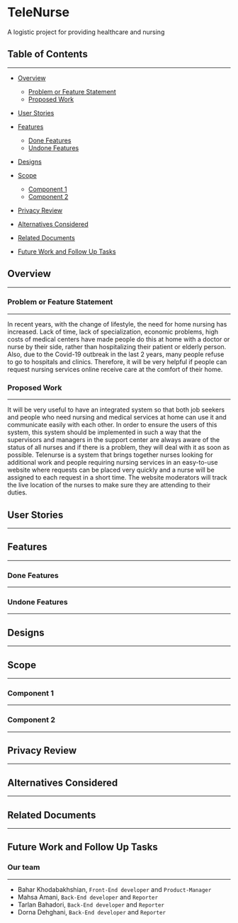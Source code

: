 # TeleNurse

A logistic project for providing healthcare and nursing


## Table of Contents

---

-  [Overview](#overview)

    - [Problem or Feature Statement](#problem-or-feature-statement)
    - [Proposed Work](#proposed-work)
- [User Stories](#user-stories)
- [Features](#features)
    - [Done Features](#done-features)
    - [Undone Features](#undone-features)
- [Designs](#designs)
- [Scope](#scope)
    - [Component 1](#component-1)
    - [Component 2](#component-2)
- [Privacy Review](#privacy-review)
- [Alternatives Considered](#alternatives-considered)
- [Related Documents](#related-documents)
- [Future Work and Follow Up Tasks](#future-work-and-follow-up-tasks)


## Overview

---

### Problem or Feature Statement
---

In recent years, with the change of lifestyle, the need for home nursing has increased. Lack of time, lack of specialization, economic problems, high costs of medical centers have made people do this at home with a doctor or nurse by their side, rather than hospitalizing their patient or elderly person. Also, due to the Covid-19 outbreak in the last 2 years, many people refuse to go to hospitals and clinics. Therefore, it will be very helpful if people can request nursing services online receive care at the comfort of their home.

### Proposed Work
---

It will be very useful to have an integrated system so that both job seekers and people who need nursing and medical services at home can use it and communicate easily with each other. In order to ensure the users of this system, this system should be implemented in such a way that the supervisors and managers in the support center are always aware of the status of all nurses and if there is a problem, they will deal with it as soon as possible. Telenurse is a system that brings together nurses looking for additional work and people requiring nursing services in an easy-to-use website where requests can be placed very quickly and a nurse will be assigned to each request in a short time. The website moderators will track the live location of the nurses to make sure they are attending to their duties.

## User Stories
---

## Features 
---

### Done Features
---

### Undone Features
---

## Designs
---

## Scope
---

### Component 1
---

### Component 2
---

## Privacy Review
---

## Alternatives Considered
---

## Related Documents
---

## Future Work and Follow Up Tasks


### Our team

---

* Bahar Khodabakhshian, `Front-End developer` and `Product-Manager`
* Mahsa Amani, `Back-End developer` and `Reporter`
* Tarlan Bahadori, `Back-End developer` and `Reporter`
* Dorna Dehghani, `Back-End developer` and `Reporter`

